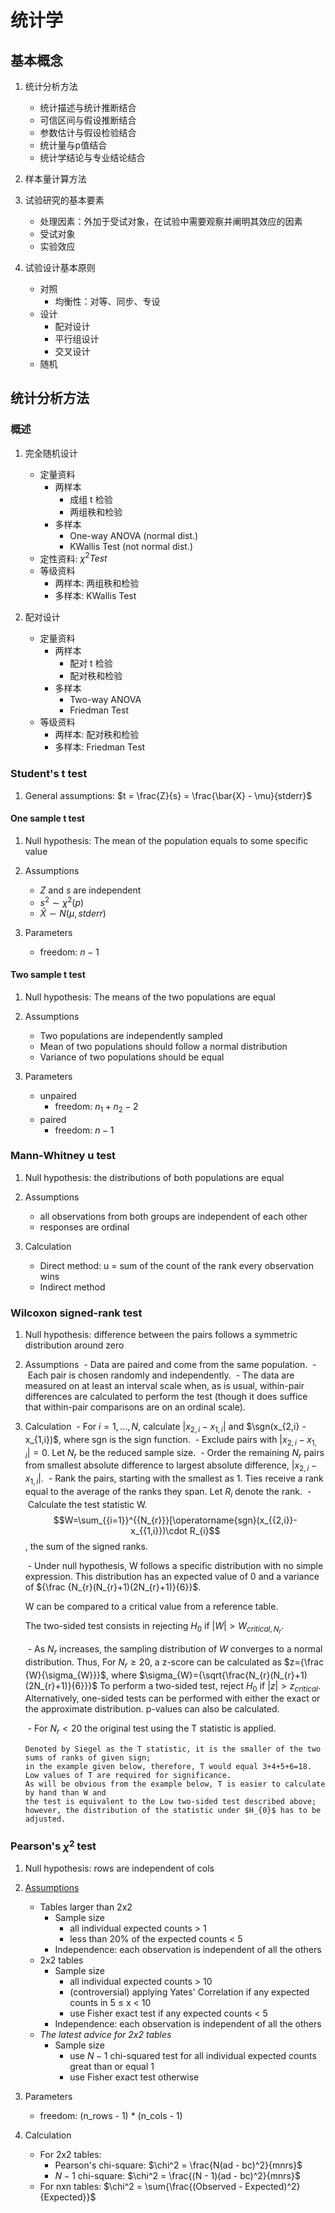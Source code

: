 统计学
======
## 基本概念
1. 统计分析方法
    - 统计描述与统计推断结合
    - 可信区间与假设推断结合
    - 参数估计与假设检验结合
    - 统计量与p值结合
    - 统计学结论与专业结论结合

1. 样本量计算方法

1. 试验研究的基本要素
    - 处理因素：外加于受试对象，在试验中需要观察并阐明其效应的因素
    - 受试对象
    - 实验效应

1. 试验设计基本原则
    - 对照
        - 均衡性：对等、同步、专设
    - 设计
        - 配对设计
        - 平行组设计
        - 交叉设计
    - 随机

## 统计分析方法
### 概述
1. 完全随机设计
    - 定量资料
        - 两样本
            - 成组 t 检验
            - 两组秩和检验
        - 多样本
            - One-way ANOVA (normal dist.)
            - KWallis Test (not normal dist.)
    - 定性资料: $\chi^2 Test$
    - 等级资料
        - 两样本: 两组秩和检验
        - 多样本: KWallis Test

1. 配对设计
    - 定量资料
        - 两样本
            - 配对 t 检验
            - 配对秩和检验
        - 多样本
            - Two-way ANOVA
            - Friedman Test
    - 等级资料
        - 两样本: 配对秩和检验
        - 多样本: Friedman Test

### Student's t test
1. General assumptions: $t = \frac{Z}{s} = \frac{\bar{X} - \mu}{stderr}$

#### One sample t test
1. Null hypothesis: The mean of the population equals to some specific value

1. Assumptions
    - $Z$ and $s$ are independent
    - $s^2 \sim \chi^2(p)$
    - $\bar{X} \sim N(\mu,stderr)$

1. Parameters
    - freedom: $n - 1$

#### Two sample t test
1. Null hypothesis: The means of the two populations are equal

1. Assumptions
    - Two populations are independently sampled
    - Mean of two populations should follow a normal distribution
    - Variance of two populations should be equal

1. Parameters
    - unpaired
        - freedom: $n_1 + n_2 - 2$
    - paired
        - freedom: $n - 1$

### Mann-Whitney u test
1. Null hypothesis: the distributions of both populations are equal

1. Assumptions
    - all observations from both groups are independent of each other
    - responses are ordinal

1. Calculation
    - Direct method: u = sum of the count of the rank every observation wins
    - Indirect method

### Wilcoxon signed-rank test
1. Null hypothesis: difference between the pairs follows a symmetric distribution around zero

1. Assumptions
    - Data are paired and come from the same population.
    - Each pair is chosen randomly and independently.
    - The data are measured on at least an interval scale when, as is usual, within-pair differences are calculated to perform the test (though it does suffice that within-pair comparisons are on an ordinal scale).

1. Calculation
    - For $i = 1, ..., N$, calculate $|x_{2,i} - x_{1,i}|$ and $\sgn(x_{2,i} - x_{1,i})$, where sgn is the sign function.
    - Exclude pairs with $|x_{2,i} - x_{1,i}| = 0$. Let $N_r$ be the reduced sample size.
    - Order the remaining $N_r$ pairs from smallest absolute difference to largest absolute difference, $|x_{2,i} - x_{1,i}|$.
    - Rank the pairs, starting with the smallest as 1. Ties receive a rank equal to the average of the ranks they span. Let $R_{i}$ denote the rank.
    - Calculate the test statistic W. $$W=\sum_{{i=1}}^{{N_{r}}}[\operatorname{sgn}(x_{{2,i}}-x_{{1,i}})\cdot R_{i}$$, the sum of the signed ranks.

    - Under null hypothesis, W follows a specific distribution with no simple expression. This distribution has an expected value of 0 and a
      variance of ${\frac {N_{r}(N_{r}+1)(2N_{r}+1)}{6}}$.

      W can be compared to a critical value from a reference table.

      The two-sided test consists in rejecting $H_{0}$ if $|W|>W_{critical,N_{r}}$.

    - As $N_r$ increases, the sampling distribution of $W$ converges to a normal distribution. Thus,
      For $N_{r}\geq 20$, a z-score can be calculated as $z={\frac {W}{\sigma_{W}}}$, where $\sigma_{W}={\sqrt{\frac{N_{r}(N_{r}+1)(2N_{r}+1)}{6}}}$
      To perform a two-sided test, reject $H_{0}$ if $|z|>z_{{critical}}$.
      Alternatively, one-sided tests can be performed with either the exact or the approximate distribution. p-values can also be calculated.

    - For $N_{r}<20$ the original test using the T statistic is applied.

       Denoted by Siegel as the T statistic, it is the smaller of the two sums of ranks of given sign;
       in the example given below, therefore, T would equal 3+4+5+6=18.
       Low values of T are required for significance.
       As will be obvious from the example below, T is easier to calculate by hand than W and
       the test is equivalent to the Low two-sided test described above;
       however, the distribution of the statistic under $H_{0}$ has to be adjusted.


### Pearson's $\chi^2$ test
1. Null hypothesis: rows are independent of cols

1. [Assumptions](https://sites.google.com/statistics/notes/chisqr_assumptions)
    - Tables larger than 2x2
        - Sample size
            - all individual expected counts &gt; 1
            - less than 20% of the expected counts &lt; 5
        - Independence: each observation is independent of all the others
    - 2x2 tables
        - Sample size
            - all individual expected counts &gt; 10
            - (controversial) applying Yates' Correlation if any expected counts in 5 ≤ x &lt; 10
            - use Fisher exact test if any expected counts &lt; 5
        - Independence: each observation is independent of all the others
    - *The latest advice for 2x2 tables*
        - Sample size
            - use $N - 1$ chi-squared test for all individual expected counts great than or equal 1
            - use Fisher exact test otherwise

1. Parameters
    - freedom: (n_rows - 1) * (n_cols - 1)

1. Calculation
    - For 2x2 tables:
        - Pearson's chi-square: $\chi^2 = \frac{N(ad - bc)^2}{mnrs}$
        - $N-1$ chi-square: $\chi^2 = \frac{(N - 1)(ad - bc)^2}{mnrs}$
    - For nxn tables: $\chi^2 = \sum{\frac{(Observed - Expected)^2}{Expected}}$
